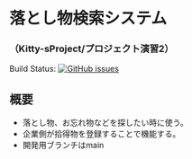 # 落とし物検索システム
### （Kitty-sProject/プロジェクト演習2）
Build Status:
<a href="https://github.com/naotoge5/Kitty-sProject.git/issues"><img alt="GitHub issues" src="https://img.shields.io/github/issues/naotoge5/Kitty-sProject.git"></a>

## 概要
 - 落とし物、お忘れ物などを探したい時に使う。
 - 企業側が拾得物を登録することで機能する。
 - 開発用ブランチはmain
